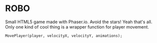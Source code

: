 ROBO
==========

Small HTML5 game made with Phaser.io.
Avoid the stars! Yeah that's all. Only one kind of cool thing is a wrapper function for player movement.

```JS
MovePlayer(player, velocityX, velocityY, animations);
```
